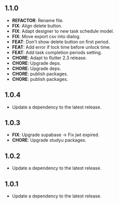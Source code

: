 ## 1.1.0

 - **REFACTOR**: Rename file.
 - **FIX**: Align delete button.
 - **FIX**: Adapt designer to new task schedule model.
 - **FIX**: Move export csv into dialog.
 - **FEAT**: Don't show delete button on first period.
 - **FEAT**: Add error if lock time before unlock time.
 - **FEAT**: Add task completion periods setting.
 - **CHORE**: Adapt to flutter 2.3 release.
 - **CHORE**: Upgrade deps.
 - **CHORE**: Upgrade deps.
 - **CHORE**: publish packages.
 - **CHORE**: publish packages.

## 1.0.4

 - Update a dependency to the latest release.

## 1.0.3

 - **FIX**: Upgrade supabase -> Fix jwt expired.
 - **CHORE**: Upgrade studyu packages.

## 1.0.2

 - Update a dependency to the latest release.

## 1.0.1

 - Update a dependency to the latest release.

